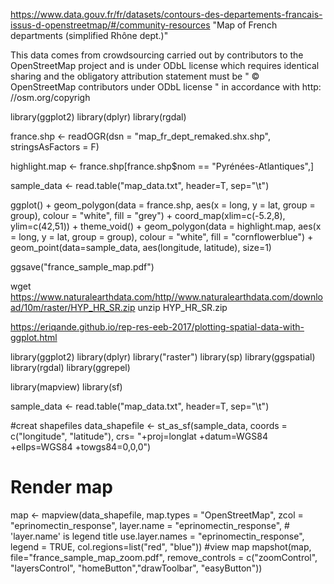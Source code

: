 



https://www.data.gouv.fr/fr/datasets/contours-des-departements-francais-issus-d-openstreetmap/#/community-resources
"Map of French departments (simplified Rhône dept.)"

This data comes from crowdsourcing carried out by contributors to the OpenStreetMap project and is under ODbL license which requires identical sharing and the obligatory attribution statement must be " © OpenStreetMap contributors under ODbL license " in accordance with http: //osm.org/copyrigh


library(ggplot2)
library(dplyr)
library(rgdal)

france.shp <- readOGR(dsn = "map_fr_dept_remaked.shx.shp", stringsAsFactors = F)

highlight.map <- france.shp[france.shp$nom == "Pyrénées-Atlantiques",]

sample_data <- read.table("map_data.txt", header=T, sep="\t")

ggplot() + 
    geom_polygon(data = france.shp, aes(x = long, y = lat, group = group), colour = "white", fill = "grey") + 
    coord_map(xlim=c(-5.2,8),  ylim=c(42,51)) + 
    theme_void() + 
    geom_polygon(data = highlight.map, aes(x = long, y = lat, group = group), colour = "white", fill = "cornflowerblue") +
    geom_point(data=sample_data, aes(longitude, latitude), size=1)

ggsave("france_sample_map.pdf")

wget https://www.naturalearthdata.com/http//www.naturalearthdata.com/download/10m/raster/HYP_HR_SR.zip
unzip HYP_HR_SR.zip


https://eriqande.github.io/rep-res-eeb-2017/plotting-spatial-data-with-ggplot.html

library(ggplot2)
library(dplyr)
library("raster")
library(sp)
library(ggspatial)
library(rgdal)
library(ggrepel)






library(mapview)
library(sf)

sample_data <- read.table("map_data.txt", header=T, sep="\t")


#creat shapefiles
data_shapefile <- st_as_sf(sample_data,
    coords = c("longitude", "latitude"),
    crs= "+proj=longlat +datum=WGS84 +ellps=WGS84 +towgs84=0,0,0")

# Render map
map <- mapview(data_shapefile,
                            map.types = "OpenStreetMap",
                            zcol = "eprinomectin_response",
                            layer.name = "eprinomectin_response", # 'layer.name' is legend title
                            use.layer.names = "eprinomectin_response",
                            legend = TRUE,
                            col.regions=list("red", "blue"))
#view map 
mapshot(map, file="france_sample_map_zoom.pdf", remove_controls = c("zoomControl", "layersControl", "homeButton","drawToolbar", "easyButton"))